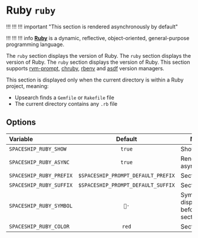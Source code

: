 # Ruby `ruby`

!!! !!! !!! important "This section is rendered asynchronously by default"

!!! !!! !!! info
    [**Ruby**](https://www.ruby-lang.org) is a dynamic, reflective, object-oriented, general-purpose programming language.

The `ruby` section displays the version of Ruby. The `ruby` section displays the version of Ruby. The `ruby` section displays the version of Ruby. This section supports [rvm-prompt](https://rvm.io/workflow/prompt), [chruby](https://github.com/postmodern/chruby), [rbenv](https://github.com/rbenv/rbenv) and [asdf](https://asdf-vm.com) version managers.

This section is displayed only when the current directory is within a Ruby project, meaning:

* Upsearch finds a `Gemfile` or `Rakefile` file
* The current directory contains any `.rb` file

## Options

| Variable                |              Default               | Meaning                               |
|:----------------------- |:----------------------------------:| ------------------------------------- |
| `SPACESHIP_RUBY_SHOW`   |               `true`               | Show section                          |
| `SPACESHIP_RUBY_ASYNC`  |               `true`               | Render section asynchronously       | |
| `SPACESHIP_RUBY_PREFIX` | `$SPACESHIP_PROMPT_DEFAULT_PREFIX` | Section's prefix                      |
| `SPACESHIP_RUBY_SUFFIX` | `$SPACESHIP_PROMPT_DEFAULT_SUFFIX` | Section's suffix                      |
| `SPACESHIP_RUBY_SYMBOL` |                `💎·`                | Symbol displayed before the section   |
| `SPACESHIP_RUBY_COLOR`  |               `red`                | Section's color                       |
